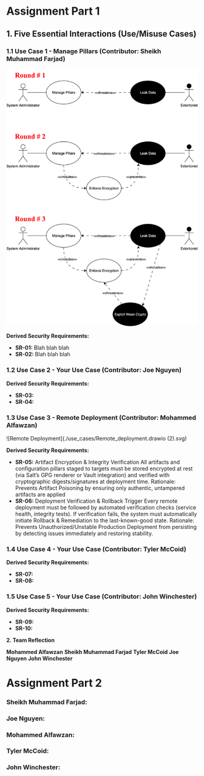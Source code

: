 # Assignment Part 1

## 1. Five Essential Interactions (Use/Misuse Cases)

### 1.1 Use Case 1 - Manage Pillars (Contributor: Sheikh Muhammad Farjad)

![Manage Pillars](./use_cases/Use-Misuse_Case-Farjad.svg)






**Derived Security Requirements:**
- **SR-01:** Blah blah blah
- **SR-02:** Blah blah blah


### 1.2 Use Case 2 - Your Use Case (Contributor: Joe Nguyen)







**Derived Security Requirements:**
- **SR-03:**
- **SR-04:**



### 1.3 Use Case 3 - Remote Deployment (Contributor: Mohammed Alfawzan)

![Remote Deployment](./use_cases/Remote_deployment.drawio (2).svg)





**Derived Security Requirements:**
- **SR-05:**  Artifact Encryption & Integrity Verification
All artifacts and configuration pillars staged to targets must be stored encrypted at rest (via Salt’s GPG renderer or Vault integration) and verified with cryptographic digests/signatures at deployment time.
Rationale: Prevents Artifact Poisoning by ensuring only authentic, untampered artifacts are applied
- **SR-06:**  Deployment Verification & Rollback Trigger
Every remote deployment must be followed by automated verification checks (service health, integrity tests). If verification fails, the system must automatically initiate Rollback & Remediation to the last-known-good state.
Rationale: Prevents Unauthorized/Unstable Production Deployment from persisting by detecting issues immediately and restoring stability.




### 1.4 Use Case 4 - Your Use Case (Contributor: Tyler McCoid)






**Derived Security Requirements:**
- **SR-07:** 
- **SR-08:** 


### 1.5 Use Case 5 - Your Use Case (Contributor: John Winchester)






**Derived Security Requirements:**
- **SR-09:** 
- **SR-10:** 


**2. Team Reflection**

**Mohammed Alfawzan**
**Sheikh Muhammad Farjad**
**Tyler McCoid**
**Joe Nguyen**
**John Winchester**





# Assignment Part 2

### Sheikh Muhammad Farjad:


### Joe Nguyen:


### Mohammed Alfawzan:


### Tyler McCoid:


### John Winchester:



